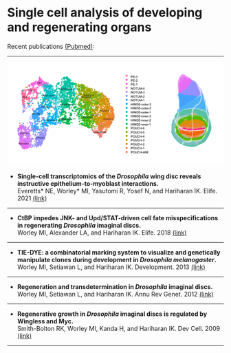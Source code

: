 # Single cell analysis of developing and regenerating organs


Recent publications [(Pubmed)](https://pubmed.ncbi.nlm.nih.gov/?term=Worley+MI&show_snippets=off&sort=pubdate): 

---

![alt text](https://github.com/MelWorley/work_in_progress/blob/main/images/cell_atlas.png?raw=true)


* **Single-cell transcriptomics of the *Drosophila* wing disc reveals instructive epithelium-to-myoblast interactions.**  \
Everetts* NE, Worley* MI, Yasutomi R, Yosef N, and Hariharan IK. Elife. 2021 [(link)](https://elifesciences.org/articles/61276)

---

* **CtBP impedes JNK- and Upd/STAT-driven cell fate misspecifications in regenerating *Drosophila* imaginal discs.**   \
Worley MI, Alexander LA, and Hariharan IK. Elife. 2018 [(link)](https://elifesciences.org/articles/30391)

---

* **TIE-DYE: a combinatorial marking system to visualize and genetically manipulate clones during development in *Drosophila melanogaster*.**  \
Worley MI, Setiawan L, and Hariharan IK. Development. 2013 [(link)](https://journals.biologists.com/dev/article/140/15/3275/45847/TIE-DYE-a-combinatorial-marking-system-to)

---

* **Regeneration and transdetermination in *Drosophila* imaginal discs.** \
Worley MI, Setiawan L, and Hariharan IK. Annu Rev Genet. 2012 [(link)](https://pubmed.ncbi.nlm.nih.gov/22934642/)

---

* **Regenerative growth in *Drosophila* imaginal discs is regulated by Wingless and Myc.** \
Smith-Bolton RK, Worley MI, Kanda H, and Hariharan IK. Dev Cell. 2009 [(link)](https://www.cell.com/developmental-cell/fulltext/S1534-5807(09)00177-4?_returnURL=https%3A%2F%2Flinkinghub.elsevier.com%2Fretrieve%2Fpii%2FS1534580709001774%3Fshowall%3Dtrue)

---



<!--
**MelWorley/MelWorley** is a ✨ _special_ ✨ repository because its `README.md` (this file) appears on your GitHub profile.

Here are some ideas to get you started:

- 🔭 I’m currently working on ...
- 🌱 I’m currently learning ...
- 👯 I’m looking to collaborate on ...
- 🤔 I’m looking for help with ...
- 💬 Ask me about ...
- 📫 How to reach me: ...
- 😄 Pronouns: ...
- ⚡ Fun fact: ...
-->
